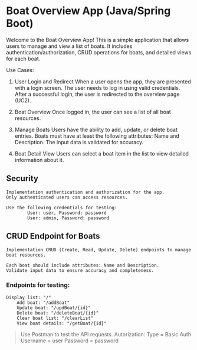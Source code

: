 # Boat Overview App (Java/Spring Boot)

Welcome to the Boat Overview App! This is a simple application that allows users to manage and view a list of boats. It includes authentication/authorization, CRUD operations for boats, and detailed views for each boat.

Use Cases:
1. User Login and Redirect
    When a user opens the app, they are presented with a login screen.
    The user needs to log in using valid credentials.
    After a successful login, the user is redirected to the overview page (UC2).

2. Boat Overview
    Once logged in, the user can see a list of all boat resources.

3. Manage Boats
    Users have the ability to add, update, or delete boat entries.
    Boats must have at least the following attributes: Name and Description.
    The input data is validated for accuracy.

4. Boat Detail View
    Users can select a boat item in the list to view detailed information about it.

## Security 

    Implementation authentication and authorization for the app.
    Only authenticated users can access resources.

	Use the following credentials for testing:
        	User: user, Password: password
        	User: admin, Password: password

## CRUD Endpoint for Boats

    Implementation CRUD (Create, Read, Update, Delete) endpoints to manage boat resources.

    Each boat should include attributes: Name and Description.
    Validate input data to ensure accuracy and completeness.

### Endpoints for testing:
	Display list: "/"
        Add boat: "/addBoat"
        Update boat: "/updBoat/{id}"
        Delete boat: "/deleteBoat/{id}"
        Clear boat list: "/clearList"
        View boat details: "/getBoat/{id}"
    
> Use Postman to test the API requests. 
Autorization: 
		Type = Basic Auth
		Username = user
		Password = password
